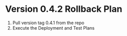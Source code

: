 # Version 0.4.2 Rollback Plan
1. Pull version tag 0.4.1 from the repo
1. Execute the Deployment and Test Plans
